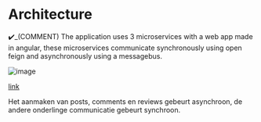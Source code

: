 # Architecture

:heavy_check_mark:_(COMMENT) The application uses 3 microservices with a web app made in angular, these microservices communicate synchronously using open feign and asynchronously using a messagebus.

![image](https://github.com/user-attachments/assets/a30d6977-d1aa-4578-957f-19b7267a9000)



[link](https://github.com/pxlit-projects/project-BjornBovendeerdPXL/blob/main/architecture/architectuurdiagram.drawio.pdf)


Het aanmaken van posts, comments en reviews gebeurt asynchroon, de andere onderlinge communicatie gebeurt synchroon.
